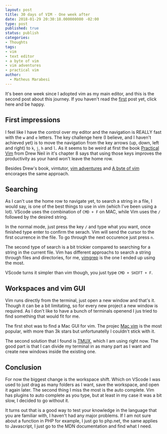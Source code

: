 ```yaml
---
layout: post
title: 30 days of VIM - One week after
date: 2018-01-29 20:30:18.000000000 -02:00
type: post
published: true
status: publish
categories:
- Thoughts
tags:
- vim
- text editor
- a byte of vim
- vim adventures
- practical vim
author:
  - Matheus Marabesi
---
```


It's been one week since I adopted vim as my main editor, and this is the second post about this journey.
If you haven't read the [first](/thoughts/2018/01/21/30-days-of-vim.html) post yet, click here and be happy.

## First impressions

I feel like I have the control over my editor and the navigation is REALLY fast with the `w` and `e` letters.
The key challenge here (I believe, and I haven't achieved yet) is to move the navigation from the key
arrows (up, down, left and right) to `k`, `j`, `h` and `l`. As it seems to be weird at first the book
[Practical Vim](https://pragprog.com/book/dnvim2/practical-vim-second-edition) from Drew Neil in it's
chapter 8 says that using those keys improves the productivity as your hand won't leave the home row.

Besides Drew's book, vimtutor, [vim adventures](https://vim-adventures.com/) and
[A byte of vim](https://vim.swaroopch.com/) encorages the same approach.

## Searching

As I can't use the home row to navigate yet, to search a string in a file, I would say, is one of the
best things to use in vim (which I've been using a lot). VScode uses the combination of `CMD + F`
on MAC, while Vim uses the `/` followed by the desired string.

In the normal mode, just press the key `/` and type what you want, once finished type enter to confirm
the serach. Vim will send the cursor to the first ocurrence in the file. To go through the next occurence
just press `n`.

The second type of search is a bit trickier compared to searching for a string in the current file.
Vim has different approachs to search a string through files and directories, for me, [vimgrep](http://vim.wikia.com/wiki/Find_in_files_within_Vim) is the one I ended up using the most.

VScode turns it simpler than vim though, you just type `CMD + SHIFT + F`.

## Workspaces and vim GUI

Vim runs directly from the terminal, just open a new window and that's it. Though it can be a bit
limitating, so for every new project a new window is required. As I don't like to have a bunch of
terminals openend I jus tried to find something that would fit for me.

The first shot was to find a Mac GUI for vim. The projec [Mac vim](https://github.com/macvim-dev/macvim) is the most popular, with more than 3k stars but unfortunatelly I couldn't stick with it.

The second solution that I found is [TMUX](https://github.com/tmux/tmux/wiki), which I am using right now.
The good part is that I can divide my terminal in as many part as I want and create new windows
inside the existing one.

## Conclusion

For now the biggest change is the workspace shift. Which on VScode I was used to just drag as many folders
as I want, save the workspace, and open it again later. The second thing I miss the most is the auto complete.
Vim has plugins to auto complete as you type, but at least in my case it was a bit slow, I decided to
go without it.

It turns out that is a good way to test your knowledge in the language that you are familiar with, I haven't
had any major problems. If I am not sure about a function in PHP for example, I just go to php.net, the same
applies to Javascript, I just go to the MDN documentation and find what I need.
